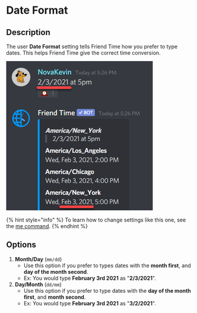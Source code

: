 # Date Format

## Description

The user **Date Format** setting tells Friend Time how you prefer to type dates. This helps Friend Time give the correct time conversion.

![](../../.gitbook/assets/image%20%2875%29.png)

{% hint style="info" %}
To learn how to change settings like this one, see the [me command](../../commands/user-commands/me.md).
{% endhint %}

## **Options**

1. **Month/Day** \(`mm/dd`\)
   * Use this option if you prefer to types dates with the **month first**, and **day of the month second**.
   * Ex: You would type **February 3rd 2021** as "**2/3/2021**".
2. **Day/Month** \(`dd/mm`\)
   * Use this option if you prefer to type dates with the **day of the month first**, and **month second**.
   * Ex: You would type **February 3rd 2021** as "**3/2/2021**".

